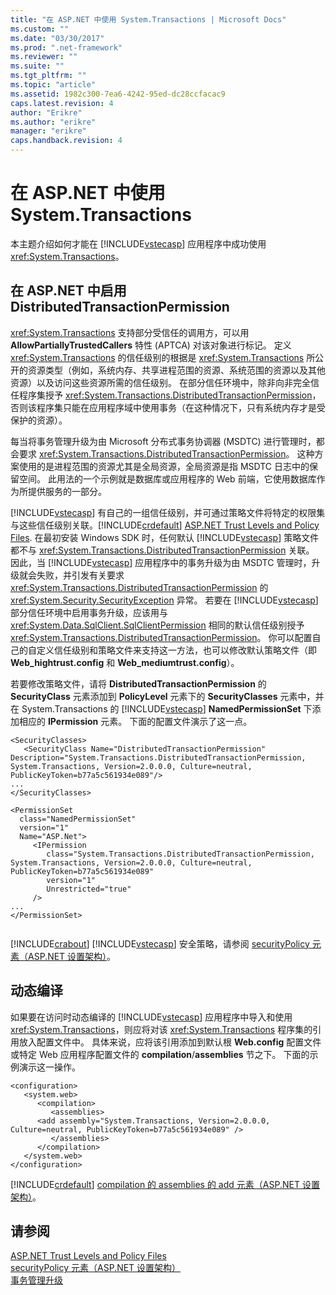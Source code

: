 ```yaml
---
title: "在 ASP.NET 中使用 System.Transactions | Microsoft Docs"
ms.custom: ""
ms.date: "03/30/2017"
ms.prod: ".net-framework"
ms.reviewer: ""
ms.suite: ""
ms.tgt_pltfrm: ""
ms.topic: "article"
ms.assetid: 1982c300-7ea6-4242-95ed-dc28ccfacac9
caps.latest.revision: 4
author: "Erikre"
ms.author: "erikre"
manager: "erikre"
caps.handback.revision: 4
---
```

# 在 ASP.NET 中使用 System.Transactions
本主题介绍如何才能在 [!INCLUDE[vstecasp](../../../../includes/vstecasp-md.md)] 应用程序中成功使用 <xref:System.Transactions>。  
  
## 在 ASP.NET 中启用 DistributedTransactionPermission  
 <xref:System.Transactions> 支持部分受信任的调用方，可以用 **AllowPartiallyTrustedCallers** 特性 \(APTCA\) 对该对象进行标记。 定义 <xref:System.Transactions> 的信任级别的根据是 <xref:System.Transactions> 所公开的资源类型（例如，系统内存、共享进程范围的资源、系统范围的资源以及其他资源）以及访问这些资源所需的信任级别。 在部分信任环境中，除非向非完全信任程序集授予 <xref:System.Transactions.DistributedTransactionPermission>，否则该程序集只能在应用程序域中使用事务（在这种情况下，只有系统内存才是受保护的资源）。  
  
 每当将事务管理升级为由 Microsoft 分布式事务协调器 \(MSDTC\) 进行管理时，都会要求 <xref:System.Transactions.DistributedTransactionPermission>。 这种方案使用的是进程范围的资源尤其是全局资源，全局资源是指 MSDTC 日志中的保留空间。 此用法的一个示例就是数据库或应用程序的 Web 前端，它使用数据库作为所提供服务的一部分。  
  
 [!INCLUDE[vstecasp](../../../../includes/vstecasp-md.md)] 有自己的一组信任级别，并可通过策略文件将特定的权限集与这些信任级别关联。[!INCLUDE[crdefault](../../../../includes/crdefault-md.md)] [ASP.NET Trust Levels and Policy Files](../Topic/ASP.NET%20Trust%20Levels%20and%20Policy%20Files.md). 在最初安装 Windows SDK 时，任何默认 [!INCLUDE[vstecasp](../../../../includes/vstecasp-md.md)] 策略文件都不与 <xref:System.Transactions.DistributedTransactionPermission> 关联。 因此，当 [!INCLUDE[vstecasp](../../../../includes/vstecasp-md.md)] 应用程序中的事务升级为由 MSDTC 管理时，升级就会失败，并引发有关要求 <xref:System.Transactions.DistributedTransactionPermission> 的 <xref:System.Security.SecurityException> 异常。 若要在 [!INCLUDE[vstecasp](../../../../includes/vstecasp-md.md)] 部分信任环境中启用事务升级，应该用与 <xref:System.Data.SqlClient.SqlClientPermission> 相同的默认信任级别授予 <xref:System.Transactions.DistributedTransactionPermission>。 你可以配置自己的自定义信任级别和策略文件来支持这一方法，也可以修改默认策略文件（即 **Web\_hightrust.config** 和 **Web\_mediumtrust.config**）。  
  
 若要修改策略文件，请将 **DistributedTransactionPermission** 的 **SecurityClass** 元素添加到 **PolicyLevel** 元素下的 **SecurityClasses** 元素中，并在 System.Transactions 的 [!INCLUDE[vstecasp](../../../../includes/vstecasp-md.md)] **NamedPermissionSet** 下添加相应的 **IPermission** 元素。 下面的配置文件演示了这一点。  
  
```  
<SecurityClasses>  
   <SecurityClass Name="DistributedTransactionPermission" Description="System.Transactions.DistributedTransactionPermission, System.Transactions, Version=2.0.0.0, Culture=neutral, PublicKeyToken=b77a5c561934e089"/>  
...  
</SecurityClasses>  
  
<PermissionSet  
  class="NamedPermissionSet"  
  version="1"  
  Name="ASP.Net">  
     <IPermission  
        class="System.Transactions.DistributedTransactionPermission, System.Transactions, Version=2.0.0.0, Culture=neutral, PublicKeyToken=b77a5c561934e089"  
        version="1"  
        Unrestricted="true"  
     />  
...  
</PermissionSet>  
  
```  
  
 [!INCLUDE[crabout](../../../../includes/crabout-md.md)] [!INCLUDE[vstecasp](../../../../includes/vstecasp-md.md)] 安全策略，请参阅 [securityPolicy 元素（ASP.NET 设置架构）](http://msdn.microsoft.com/zh-cn/469d8d22-d263-46bb-8400-40d8d027faba)。  
  
## 动态编译  
 如果要在访问时动态编译的 [!INCLUDE[vstecasp](../../../../includes/vstecasp-md.md)] 应用程序中导入和使用 <xref:System.Transactions>，则应将对该 <xref:System.Transactions> 程序集的引用放入配置文件中。 具体来说，应将该引用添加到默认根 **Web.config** 配置文件或特定 Web 应用程序配置文件的 **compilation**\/**assemblies** 节之下。 下面的示例演示这一操作。  
  
```  
<configuration>  
   <system.web>  
      <compilation>  
         <assemblies>  
      <add assembly="System.Transactions, Version=2.0.0.0, Culture=neutral, PublicKeyToken=b77a5c561934e089" />  
         </assemblies>  
      </compilation>  
   </system.web>  
</configuration>  
```  
  
 [!INCLUDE[crdefault](../../../../includes/crdefault-md.md)] [compilation 的 assemblies 的 add 元素（ASP.NET 设置架构）](http://msdn.microsoft.com/zh-cn/602197e8-108d-4249-b752-ba2a318f75e4)。  
  
## 请参阅  
 [ASP.NET Trust Levels and Policy Files](../Topic/ASP.NET%20Trust%20Levels%20and%20Policy%20Files.md)   
 [securityPolicy 元素（ASP.NET 设置架构）](http://msdn.microsoft.com/zh-cn/469d8d22-d263-46bb-8400-40d8d027faba)   
 [事务管理升级 ](../../../../docs/framework/data/transactions/transaction-management-escalation.md)